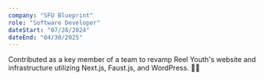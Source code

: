 ```yaml
---
company: "SFU Blueprint"
role: "Software Developer"
dateStart: "07/28/2024"
dateEnd: "04/30/2025"
---
```


Contributed as a key member of a team to revamp Reel Youth's website and infrastructure utilizing Next.js, Faust.js, and WordPress. 🚀🔧
